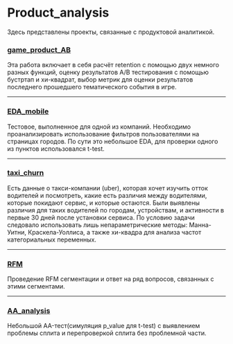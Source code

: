 # Product_analysis
Здесь представлены проекты, связанные с продуктовой аналитикой.

<h3><a href="https://github.com/KristinaBataeva/Product_analysis/blob/main/game_product_AB.ipynb">game_product_AB</a></h3>
Эта работа включает в себя расчёт retention с помощью двух немного разных функций, оценку результатов A/B тестирования с помощью бустртап и хи-квадрат, выбор метрик для оценки результатов последнего прошедшего тематического события в игре.

  ---
<h3><a href="https://github.com/KristinaBataeva/Product_analysis/blob/main/EDA_mobile.ipynb">EDA_mobile</a></h3>
Тестовое, выполненное для одной из компаний. Необходимо проанализировать использование фильтров пользователями на страницах городов. По сути это небольшое EDA, для проверки одного из пунктов использовался t-test.

  ---
<h3><a href="https://github.com/KristinaBataeva/Product_analysis/blob/main/taxi_churn.ipynb">taxi_churn</a></h3>
Есть данные о такси-компании (uber), которая хочет изучить отток водителей и посмотреть, какие есть различия между водителями, которые покидают сервис, и которые остаются. Были выявлены различия для таких водителей по городам, устройствам, и активности в первые 30 дней после установки сервиса. По условию задачи следовало использовать лишь непараметрические методы: Манна-Уитни, Краскела-Уоллиса, а также хи-квадра для анализа частот категориальных переменных.

  ---
<h3><a href="https://github.com/KristinaBataeva/Product_analysis/blob/main/RFM.ipynb">RFM</a></h3>
Проведение RFM сегментации и ответ на ряд вопросов, связанных с этими сегментами.

  ---
<h3><a href="https://github.com/KristinaBataeva/Product_analysis/blob/main/AA_analysis.ipynb">AA_analysis</a></h3>
Небольшой AA-тест(симуляция p_value для t-test) с выявлением проблемы сплита и перепроверкой сплита без проблемной части.

